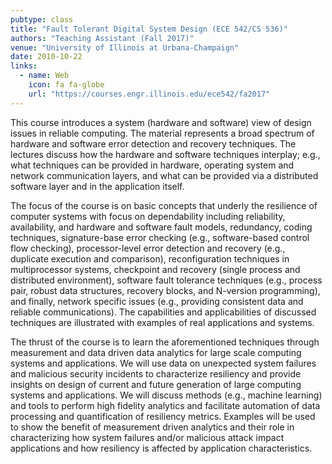```yaml
---
pubtype: class
title: "Fault Tolerant Digital System Design (ECE 542/CS 536)"
authors: "Teaching Assistant (Fall 2017)"
venue: "University of Illinois at Urbana-Champaign"
date: 2010-10-22
links:
  - name: Web
    icon: fa fa-globe
    url: "https://courses.engr.illinois.edu/ece542/fa2017"
---
```


This course introduces a system (hardware and software) view of design issues in reliable computing. The material
represents a broad spectrum of hardware and software error detection and recovery techniques. The lectures discuss how
the hardware and software techniques interplay; e.g., what techniques can be provided in hardware, operating system and
network communication layers, and what can be provided via a distributed software layer and in the application itself.

The focus of the course is on basic concepts that underly the resilience of computer systems with focus on dependability
including reliability, availability, and hardware and software fault models, redundancy, coding techniques,
signature-base error checking (e.g., software-based control flow checking), processor-level error detection and recovery
(e.g., duplicate execution and comparison), reconfiguration techniques in multiprocessor systems, checkpoint and
recovery (single process and distributed environment), software fault tolerance techniques (e.g., process pair, robust
data structures, recovery blocks, and N-version programming), and finally, network specific issues (e.g., providing
consistent data and reliable communications). The capabilities and applicabilities of discussed techniques are
illustrated with examples of real applications and systems.

The thrust of the course is to learn the aforementioned techniques through measurement and data driven data analytics
for large scale computing systems and applications. We will use data on unexpected system failures and malicious
security incidents to characterize resiliency and provide insights on design of current and future generation of large
computing systems and applications.  We will discuss methods (e.g., machine learning) and tools to perform high fidelity
analytics and facilitate automation of data processing and quantification of resiliency metrics. Examples will be used
to show the benefit of measurement driven analytics and their role in characterizing how system failures and/or
malicious attack impact applications and how resiliency is affected by application characteristics.
